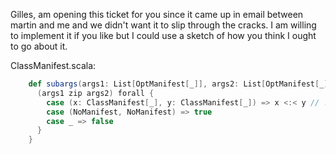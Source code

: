 Gilles, am opening this ticket for you since it came up in email between martin and me and we didn't want it to slip through the cracks.  I am willing to implement it if you like but I could use a sketch of how you think I ought to go about it.

ClassManifest.scala:
```scala
    def subargs(args1: List[OptManifest[_]], args2: List[OptManifest[_]]): Boolean = {
      (args1 zip args2) forall { 
        case (x: ClassManifest[_], y: ClassManifest[_]) => x <:< y // !!! [Martin] this is wrong, need to take variance into account
        case (NoManifest, NoManifest) => true
        case _ => false
      }
    }
```
